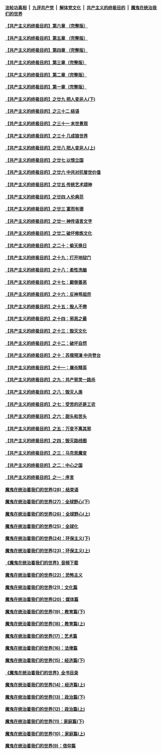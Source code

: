 ####  [法轮功真相](../../../../basic/blob/master/README.md?t=02151240) &nbsp;|&nbsp; [九评共产党](../../../../9ping.md/blob/master/README.md?t=02151240) &nbsp;|&nbsp; [解体党文化](../../../../jtdwh.md/blob/master/README.md?t=02151240)  &nbsp;|&nbsp; [共产主义的终极目的](../../../../gczydzjmd.md/blob/master/README.md?t=02151240) &nbsp;|&nbsp; [魔鬼在统治我们的世界](../../../../mgztzwmdsj.md/blob/master/README.md?t=02151240) 

#### [【共产主义的终极目的】第六章 （完整版）](../pages/nsc422/n11428913.md?t=02151240) 

#### [【共产主义的终极目的】第五章 （完整版）](../pages/nsc422/n11428912.md?t=02151240) 

#### [【共产主义的终极目的】第四章 （完整版）](../pages/nsc422/n11428907.md?t=02151240) 

#### [【共产主义的终极目的】第三章（完整版）](../pages/nsc422/n11428848.md?t=02151240) 

#### [【共产主义的终极目的】第二章（完整版）](../pages/nsc422/n11428831.md?t=02151240) 

#### [【共产主义的终极目的】第一章（完整版）](../pages/nsc422/n11417651.md?t=02151240) 

#### [【共产主义的终极目的】之廿九 把人变非人(下)](../pages/nsc422/n11344140.md?t=02151240) 

#### [【共产主义的终极目的】之三十二 结语](../pages/nsc422/n11360535.md?t=02151240) 

#### [【共产主义的终极目的】之三十一 末世景观](../pages/nsc422/n11351129.md?t=02151240) 

#### [【共产主义的终极目的】之三十 几成狼世界](../pages/nsc422/n11348280.md?t=02151240) 

#### [【共产主义的终极目的】之廿八 把人变非人(上)](../pages/nsc422/n11340492.md?t=02151240) 

#### [【共产主义的终极目的】之廿七 以恨立国](../pages/nsc422/n11336944.md?t=02151240) 

#### [【共产主义的终极目的】之廿六 中共对抗普世价值](../pages/nsc422/n11324785.md?t=02151240) 

#### [【共产主义的终极目的】之廿五 传统艺术颂神](../pages/nsc422/n11296396.md?t=02151240) 

#### [【共产主义的终极目的】之廿四 人伦典范](../pages/nsc422/n11296397.md?t=02151240) 

#### [【共产主义的终极目的】之廿三 富而有德](../pages/nsc422/n11283598.md?t=02151240) 

#### [【共产主义的终极目的】之廿一 神传语言文字](../pages/nsc422/n11263265.md?t=02151240) 

#### [【共产主义的终极目的】之廿二 破坏修炼文化](../pages/nsc422/n11245728.md?t=02151240) 

#### [【共产主义的终极目的】之二十：偷天换日](../pages/nsc422/n11238846.md?t=02151240) 

#### [【共产主义的终极目的】之十九：打开地狱门](../pages/nsc422/n11206376.md?t=02151240) 

#### [【共产主义的终极目的】之十八：柔性洗脑](../pages/nsc422/n11199994.md?t=02151240) 

#### [【共产主义的终极目的】之十七：颠倒善恶](../pages/nsc422/n11179782.md?t=02151240) 

#### [【共产主义的终极目的】之十六：反神骂祖宗](../pages/nsc422/n11166798.md?t=02151240) 

#### [【共产主义的终极目的】之十五：毁人不倦](../pages/nsc422/n11166792.md?t=02151240) 

#### [【共产主义的终极目的】之十四：邪恶之最](../pages/nsc422/n11150249.md?t=02151240) 

#### [【共产主义的终极目的】之十三：毁灭文化](../pages/nsc422/n11135227.md?t=02151240) 

#### [【共产主义的终极目的】之十二：破坏自然](../pages/nsc422/n11135214.md?t=02151240) 

#### [【共产主义的终极目的】之十：苏俄预演 中共登台](../pages/nsc422/n11118424.md?t=02151240) 

#### [【共产主义的终极目的】之十一：屠杀精英](../pages/nsc422/n11118442.md?t=02151240) 

#### [【共产主义的终极目的】之九：共产邪灵一路杀](../pages/nsc422/n11114139.md?t=02151240) 

#### [【共产主义的终极目的】之八：毁灭人类](../pages/nsc422/n11108503.md?t=02151240) 

#### [【共产主义的终极目的】之七：受苦的还是工农](../pages/nsc422/n11101809.md?t=02151240) 

#### [【共产主义的终极目的】之六：甜头和苦头](../pages/nsc422/n11096971.md?t=02151240) 

#### [【共产主义的终极目的】之五：万变不离其邪](../pages/nsc422/n11091285.md?t=02151240) 

#### [【共产主义的终极目的】之四：毁灭路线图](../pages/nsc422/n11086284.md?t=02151240) 

#### [【共产主义的终极目的】之三：马克思魔变](../pages/nsc422/n11061941.md?t=02151240) 

#### [【共产主义的终极目的】之二：中心之国](../pages/nsc422/n11047728.md?t=02151240) 

#### [【共产主义的终极目的】之一：序言](../pages/nsc422/n11086077.md?t=02151240) 

#### [魔鬼在统治着我们的世界(28)：结束语](../pages/nsc422/n10936246.md?t=02151240) 

#### [魔鬼在统治着我们的世界(27)：全球野心(下)](../pages/nsc422/n10928319.md?t=02151240) 

#### [魔鬼在统治着我们的世界(26)：全球野心(上)](../pages/nsc422/n10900318.md?t=02151240) 

#### [魔鬼在统治着我们的世界(25)：全球化](../pages/nsc422/n10788205.md?t=02151240) 

#### [魔鬼在统治着我们的世界(24)：环保主义(下)](../pages/nsc422/n10695307.md?t=02151240) 

#### [魔鬼在统治着我们的世界(23)：环保主义(上)](../pages/nsc422/n10688613.md?t=02151240) 

#### [《魔鬼在统治着我们的世界》音频下载](../pages/nsc422/n10635553.md?t=02151240) 

#### [魔鬼在统治着我们的世界(22)：恐怖主义](../pages/nsc422/n10614727.md?t=02151240) 

#### [魔鬼在统治着我们的世界(21)：文化篇](../pages/nsc422/n10597706.md?t=02151240) 

#### [魔鬼在统治着我们的世界(20)：媒体篇](../pages/nsc422/n10586579.md?t=02151240) 

#### [魔鬼在统治着我们的世界(19)：教育篇(下)](../pages/nsc422/n10564808.md?t=02151240) 

#### [魔鬼在统治着我们的世界(18)：教育篇(上)](../pages/nsc422/n10526970.md?t=02151240) 

#### [魔鬼在统治着我们的世界(17)：艺术篇](../pages/nsc422/n10499093.md?t=02151240) 

#### [魔鬼在统治着我们的世界(16)：法律篇](../pages/nsc422/n10485969.md?t=02151240) 

#### [魔鬼在统治着我们的世界(15)：经济篇(下)](../pages/nsc422/n10469975.md?t=02151240) 

#### [《魔鬼在统治着我们的世界》全书目录](../pages/nsc422/n10464261.md?t=02151240) 

#### [魔鬼在统治着我们的世界(14)：经济篇(上)](../pages/nsc422/n10457370.md?t=02151240) 

#### [魔鬼在统治着我们的世界(13)：政治篇(下)](../pages/nsc422/n10448270.md?t=02151240) 

#### [魔鬼在统治着我们的世界(12)：政治篇(上)](../pages/nsc422/n10444576.md?t=02151240) 

#### [魔鬼在统治着我们的世界(11)：家庭篇(下)](../pages/nsc422/n10440961.md?t=02151240) 

#### [魔鬼在统治着我们的世界(10)：家庭篇(上)](../pages/nsc422/n10435448.md?t=02151240) 

#### [魔鬼在统治着我们的世界(9)：信仰篇](../pages/nsc422/n10432159.md?t=02151240) 

